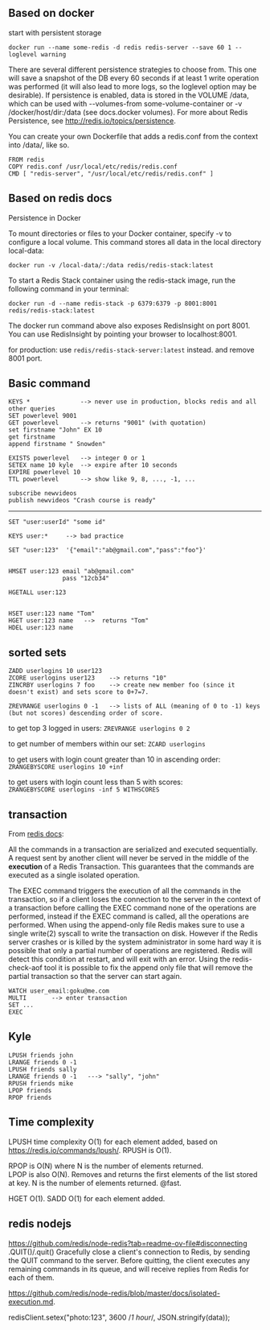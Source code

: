 ## Based on docker

start with persistent storage

`docker run --name some-redis -d redis redis-server --save 60 1 --loglevel warning`

There are several different persistence strategies to choose from. This one will save a snapshot of the DB every 60 seconds if at least 1 write operation was performed (it will also lead to more logs, so the loglevel option may be desirable). If persistence is enabled, data is stored in the VOLUME /data, which can be used with --volumes-from some-volume-container or -v /docker/host/dir:/data (see docs.docker volumes).
For more about Redis Persistence, see http://redis.io/topics/persistence.

You can create your own Dockerfile that adds a redis.conf from the context into /data/, like so.

```
FROM redis
COPY redis.conf /usr/local/etc/redis/redis.conf
CMD [ "redis-server", "/usr/local/etc/redis/redis.conf" ]
```

## Based on redis docs

Persistence in Docker

To mount directories or files to your Docker container, specify -v to configure a local volume. This command stores all data in the local directory local-data:

`docker run -v /local-data/:/data redis/redis-stack:latest`

To start a Redis Stack container using the redis-stack image, run the following command in your terminal:

`docker run -d --name redis-stack -p 6379:6379 -p 8001:8001 redis/redis-stack:latest`

The docker run command above also exposes RedisInsight on port 8001. You can use RedisInsight by pointing your browser to localhost:8001.

for production: use `redis/redis-stack-server:latest` instead. and remove 8001 port.

## Basic command

```
KEYS *              --> never use in production, blocks redis and all other queries
SET powerlevel 9001
GET powerlevel      --> returns "9001" (with quotation)
set firstname "John" EX 10
get firstname
append firstname " Snowden"

EXISTS powerlevel   --> integer 0 or 1
SETEX name 10 kyle  --> expire after 10 seconds
EXPIRE powerlevel 10 
TTL powerlevel      --> show like 9, 8, ..., -1, ...

subscribe newvideos
publish newvideos "Crash course is ready"
```

---

```
SET "user:userId" "some id"

KEYS user:*     --> bad practice

SET "user:123"  '{"email":"ab@gmail.com","pass":"foo"}'


HMSET user:123 email "ab@gmail.com"
               pass "12cb34"

HGETALL user:123


HSET user:123 name "Tom"
HGET user:123 name   -->  returns "Tom"
HDEL user:123 name

```

## sorted sets

```
ZADD userlogins 10 user123
ZCORE userlogins user123    --> returns "10"
ZINCRBY userlogins 7 foo    --> create new member foo (since it doesn't exist) and sets score to 0+7=7.

ZREVRANGE userlogins 0 -1   --> lists of ALL (meaning of 0 to -1) keys (but not scores) descending order of score.
```

to get top 3 logged in users: `ZREVRANGE userlogins 0 2`

to get number of members within our set: `ZCARD userlogins`

to get users with login count greater than 10 in ascending order:  
`ZRANGEBYSCORE userlogins 10 +inf`

to get users with login count less than 5 with scores:  
`ZRANGEBYSCORE userlogins -inf 5 WITHSCORES`

## transaction
From [redis docs](https://redis.io/docs/interact/transactions/):  
  
All the commands in a transaction are serialized and executed sequentially. A request sent by another client will never be served in the middle of the **execution** of a Redis Transaction. This guarantees that the commands are executed as a single isolated operation.

The EXEC command triggers the execution of all the commands in the transaction, so if a client loses the connection to the server in the context of a transaction before calling the EXEC command none of the operations are performed, instead if the EXEC command is called, all the operations are performed. When using the append-only file Redis makes sure to use a single write(2) syscall to write the transaction on disk. However if the Redis server crashes or is killed by the system administrator in some hard way it is possible that only a partial number of operations are registered. Redis will detect this condition at restart, and will exit with an error. Using the redis-check-aof tool it is possible to fix the append only file that will remove the partial transaction so that the server can start again.

```
WATCH user_email:goku@me.com  
MULTI       --> enter transaction
SET ...
EXEC
```


## Kyle  
```
LPUSH friends john
LRANGE friends 0 -1
LPUSH friends sally
LRANGE friends 0 -1   ---> "sally", "john"
RPUSH friends mike
LPOP friends
RPOP friends
```




## Time complexity
LPUSH time complexity O(1) for each element added, based on https://redis.io/commands/lpush/.
RPUSH is O(1).
  
RPOP  is O(N) where N is the number of elements returned.  
LPOP is also O(N). Removes and returns the first elements of the list stored at key. N is the number of elements returned. @fast.

HGET O(1).
SADD O(1) for each element added.


## redis nodejs
https://github.com/redis/node-redis?tab=readme-ov-file#disconnecting
.QUIT()/.quit()
Gracefully close a client's connection to Redis, by sending the QUIT command to the server. Before quitting, the client executes any remaining commands in its queue, and will receive replies from Redis for each of them.



https://github.com/redis/node-redis/blob/master/docs/isolated-execution.md.

redisClient.setex("photo:123", 3600 /*1 hour*/, JSON.stringify(data));